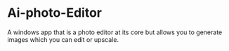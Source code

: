 # Ai-photo-Editor
A windows app that is a photo editor at its core but allows you to generate images which you can edit or upscale.
